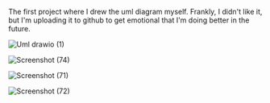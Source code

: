 The first project where I drew the uml diagram myself. Frankly, I didn't like it, but I'm uploading it to github to get emotional that I'm doing better in the future.

![Uml drawio (1)](https://user-images.githubusercontent.com/108901980/230774696-faac28d3-98fb-48b3-a26e-18c64e51c138.png)


![Screenshot (74)](https://user-images.githubusercontent.com/108901980/230774108-5ead7b91-bd43-4fe7-bed8-4a04719a966e.png)


![Screenshot (71)](https://user-images.githubusercontent.com/108901980/230772623-ca5ffb46-a099-433e-9fac-1a2e811995bb.png)

![Screenshot (72)](https://user-images.githubusercontent.com/108901980/230772624-0763b525-fe67-43ac-ac0d-04469d7b357b.png)
